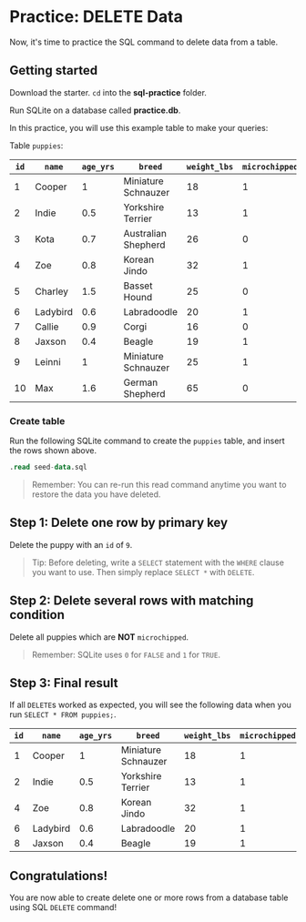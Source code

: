 # Practice: DELETE Data

Now, it's time to practice the SQL command to delete data from a table.

## Getting started

Download the starter. `cd` into the __sql-practice__ folder.

Run SQLite on a database called __practice.db__.

In this practice, you will use this example table to make your queries:

Table `puppies`:

| `id` | `name`   | `age_yrs` | `breed`             | `weight_lbs` | `microchipped` |
| ---- | -------- | --------- | ------------------- | ------------ | -------------- |
| 1    | Cooper   | 1         | Miniature Schnauzer | 18           | 1              |
| 2    | Indie    | 0.5       | Yorkshire Terrier   | 13           | 1              |
| 3    | Kota     | 0.7       | Australian Shepherd | 26           | 0              |
| 4    | Zoe      | 0.8       | Korean Jindo        | 32           | 1              |
| 5    | Charley  | 1.5       | Basset Hound        | 25           | 0              |
| 6    | Ladybird | 0.6       | Labradoodle         | 20           | 1              |
| 7    | Callie   | 0.9       | Corgi               | 16           | 0              |
| 8    | Jaxson   | 0.4       | Beagle              | 19           | 1              |
| 9    | Leinni   | 1         | Miniature Schnauzer | 25           | 1              |
| 10   | Max      | 1.6       | German Shepherd     | 65           | 0              |

### Create table

Run the following SQLite command to create the `puppies` table, and insert the
rows shown above.

```sql
.read seed-data.sql
```

> Remember: You can re-run this read command anytime you want to restore the 
> data you have deleted.

## Step 1: Delete one row by primary key

Delete the puppy with an `id` of `9`.

> Tip: Before deleting, write a `SELECT` statement with the `WHERE` clause you 
> want to use. Then simply replace `SELECT *` with `DELETE`.

## Step 2: Delete several rows with matching condition

Delete all puppies which are __NOT__ `microchipped`.

> Remember: SQLite uses `0` for `FALSE` and `1` for `TRUE`.

## Step 3: Final result

If all `DELETE`s worked as expected, you will see the following data when you 
run `SELECT * FROM puppies;`.

| `id` | `name`   | `age_yrs` | `breed`             | `weight_lbs` | `microchipped` |
| ---- | -------- | --------- | ------------------- | ------------ | -------------- |
| 1    | Cooper   | 1         | Miniature Schnauzer | 18           | 1              |
| 2    | Indie    | 0.5       | Yorkshire Terrier   | 13           | 1              |
| 4    | Zoe      | 0.8       | Korean Jindo        | 32           | 1              |
| 6    | Ladybird | 0.6       | Labradoodle         | 20           | 1              |
| 8    | Jaxson   | 0.4       | Beagle              | 19           | 1              |

## Congratulations!

You are now able to create delete one or more rows from a database table using 
SQL `DELETE` command!
